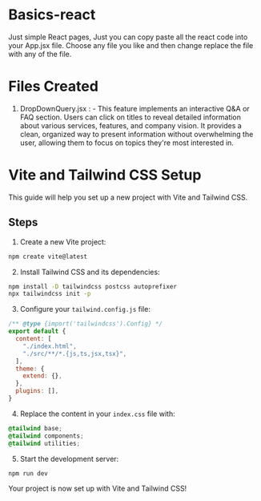 # Basics-react

Just simple React pages, Just you can copy paste all the react code into your App.jsx file. Choose any file you like and then change replace the file with any of the file.

# Files Created

1) DropDownQuery.jsx : - This feature implements an interactive Q&A or FAQ section. Users can click on titles to reveal detailed information about various services, features, and company vision. It provides a clean, organized way to present information without overwhelming the user, allowing them to focus on topics they're most interested in.


# Vite and Tailwind CSS Setup

This guide will help you set up a new project with Vite and Tailwind CSS.

## Steps

1. Create a new Vite project:

```bash
npm create vite@latest
```

2. Install Tailwind CSS and its dependencies:

```bash
npm install -D tailwindcss postcss autoprefixer
npx tailwindcss init -p
```

3. Configure your `tailwind.config.js` file:

```javascript
/** @type {import('tailwindcss').Config} */
export default {
  content: [
    "./index.html",
    "./src/**/*.{js,ts,jsx,tsx}",
  ],
  theme: {
    extend: {},
  },
  plugins: [],
}
```

4. Replace the content in your `index.css` file with:

```css
@tailwind base;
@tailwind components;
@tailwind utilities;
```

5. Start the development server:

```bash
npm run dev
```

Your project is now set up with Vite and Tailwind CSS!

